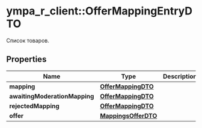 # ympa_r_client::OfferMappingEntryDTO

Список товаров. 

## Properties
Name | Type | Description | Notes
------------ | ------------- | ------------- | -------------
**mapping** | [**OfferMappingDTO**](OfferMappingDTO.md) |  | [optional] 
**awaitingModerationMapping** | [**OfferMappingDTO**](OfferMappingDTO.md) |  | [optional] 
**rejectedMapping** | [**OfferMappingDTO**](OfferMappingDTO.md) |  | [optional] 
**offer** | [**MappingsOfferDTO**](MappingsOfferDTO.md) |  | [optional] 


